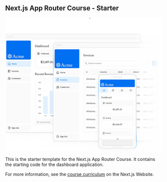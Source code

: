 ## Next.js App Router Course - Starter

![Dashboard UI](./public/d@sh.PNG)



This is the starter template for the Next.js App Router Course. It contains the starting code for the dashboard application.

For more information, see the [course curriculum](https://nextjs.org/learn) on the Next.js Website.
